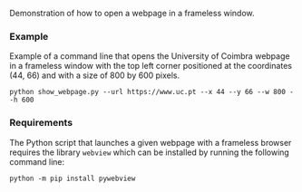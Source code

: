 Demonstration of how to open a webpage in a frameless window.

### Example

Example of a command line that opens the University of Coimbra webpage in a frameless window with the top left corner positioned at the coordinates (44, 66) and with a size of 800 by 600 pixels.

```console
python show_webpage.py --url https://www.uc.pt --x 44 --y 66 --w 800 --h 600
```

### Requirements

The Python script that launches a given webpage with a frameless browser requires the library `webview` which can be installed by running the following command line:

```console
python -m pip install pywebview
```